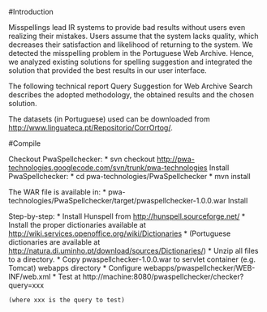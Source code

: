 #Introduction

Misspellings lead IR systems to provide bad results without users even realizing their mistakes. Users assume that the system lacks quality, which decreases their satisfaction and likelihood of returning to the system. We detected the misspelling problem in the Portuguese Web Archive. Hence, we analyzed existing solutions for spelling suggestion and integrated the solution that provided the best results in our user interface.

The following technical report Query Suggestion for Web Archive Search describes the adopted methodology, the obtained results and the chosen solution.

The datasets (in Portuguese) used can be downloaded from http://www.linguateca.pt/Repositorio/CorrOrtog/.

#Compile

Checkout PwaSpellchecker: * svn checkout http://pwa-technologies.googlecode.com/svn/trunk/pwa-technologies Install PwaSpellchecker: * cd pwa-technologies/PwaSpellchecker * mvn install

The WAR file is available in: * pwa-technologies/PwaSpellchecker/target/pwaspellchecker-1.0.0.war
Install

Step-by-step: * Install Hunspell from http://hunspell.sourceforge.net/ * Install the proper dictionaries available at http://wiki.services.openoffice.org/wiki/Dictionaries * (Portuguese dictionaries are available at http://natura.di.uminho.pt/download/sources/Dictionaries/) * Unzip all files to a directory. * Copy pwaspellchecker-1.0.0.war to servlet container (e.g. Tomcat) webapps directory * Configure webapps/pwaspellchecker/WEB-INF/web.xml * Test at http://machine:8080/pwaspellchecker/checker?query=xxx

    (where xxx is the query to test)


